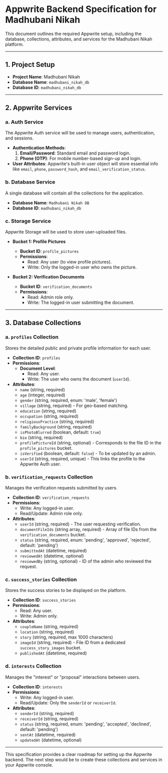 # Appwrite Backend Specification for Madhubani Nikah

This document outlines the required Appwrite setup, including the database, collections, attributes, and services for the Madhubani Nikah platform.

---

## 1. Project Setup

- **Project Name**: Madhubani Nikah
- **Database Name**: `madhubani_nikah_db`
- **Database ID**: `madhubani_nikah_db`

---

## 2. Appwrite Services

### a. Auth Service

The Appwrite Auth service will be used to manage users, authentication, and sessions.

- **Authentication Methods**:
    1.  **Email/Password**: Standard email and password login.
    2.  **Phone (OTP)**: For mobile number-based sign-up and login.
- **User Attributes**: Appwrite's built-in user object will store essential info like `email`, `phone`, `password_hash`, and `email_verification_status`.

### b. Database Service

A single database will contain all the collections for the application.

- **Database Name**: `Madhubani Nikah DB`
- **Database ID**: `madhubani_nikah_db`

### c. Storage Service

Appwrite Storage will be used to store user-uploaded files.

- **Bucket 1: Profile Pictures**
    - **Bucket ID**: `profile_pictures`
    - **Permissions**:
        - Read: Any user (to view profile pictures).
        - Write: Only the logged-in user who owns the picture.

- **Bucket 2: Verification Documents**
    - **Bucket ID**: `verification_documents`
    - **Permissions**:
        - Read: Admin role only.
        - Write: The logged-in user submitting the document.

---

## 3. Database Collections

### a. `profiles` Collection

Stores the detailed public and private profile information for each user.

- **Collection ID**: `profiles`
- **Permissions**:
    - **Document Level**:
        - Read: Any user.
        - Write: The user who owns the document (`userId`).
- **Attributes**:
    - `name` (string, required)
    - `age` (integer, required)
    - `gender` (string, required, enum: 'male', 'female')
    - `village` (string, required) - For geo-based matching.
    - `education` (string, required)
    - `occupation` (string, required)
    - `religiousPractice` (string, required)
    - `familyBackground` (string, required)
    - `isPhotoBlurred` (boolean, default: `true`)
    - `bio` (string, required)
    - `profilePictureId` (string, optional) - Corresponds to the file ID in the `profile_pictures` bucket.
    - `isVerified` (boolean, default: `false`) - To be updated by an admin.
    - `userId` (string, required, unique) - This links the profile to the Appwrite Auth user.

### b. `verification_requests` Collection

Manages the verification requests submitted by users.

- **Collection ID**: `verification_requests`
- **Permissions**:
    - Write: Any logged-in user.
    - Read/Update: Admin role only.
- **Attributes**:
    - `userId` (string, required) - The user requesting verification.
    - `documentFileIds` (string array, required) - Array of file IDs from the `verification_documents` bucket.
    - `status` (string, required, enum: 'pending', 'approved', 'rejected', default: 'pending')
    - `submittedAt` (datetime, required)
    - `reviewedAt` (datetime, optional)
    - `reviewedBy` (string, optional) - ID of the admin who reviewed the request.


### c. `success_stories` Collection

Stores the success stories to be displayed on the platform.

- **Collection ID**: `success_stories`
- **Permissions**:
    - Read: Any user.
    - Write: Admin only.
- **Attributes**:
    - `coupleName` (string, required)
    - `location` (string, required)
    - `story` (string, required, max 1000 characters)
    - `imageId` (string, required) - File ID from a dedicated `success_story_images` bucket.
    - `publishedAt` (datetime, required)

### d. `interests` Collection

Manages the "interest" or "proposal" interactions between users.

- **Collection ID**: `interests`
- **Permissions**:
    - Write: Any logged-in user.
    - Read/Update: Only the `senderId` or `receiverId`.
- **Attributes**:
    - `senderId` (string, required)
    - `receiverId` (string, required)
    - `status` (string, required, enum: 'pending', 'accepted', 'declined', default: 'pending')
    - `sentAt` (datetime, required)
    - `updatedAt` (datetime, optional)

---

This specification provides a clear roadmap for setting up the Appwrite backend. The next step would be to create these collections and services in your Appwrite console.

